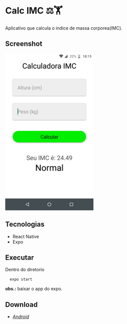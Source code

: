# Calc IMC ⚖️🏋️

Aplicativo que calcula o indice de massa corporea(IMC).

## Screenshot

<img src="screenshot/img2.png" alt="img2" height="500"/>

## Tecnologias

* React Native
* Expo

## Executar
Dentro do diretorio
```
  expo start

```
**obs.:** baixar o app do expo.

## Download
* *[Android](https://github.com/LucasGMeneses/calc-imc/releases/download/1.0/imc-calc.apk)*
